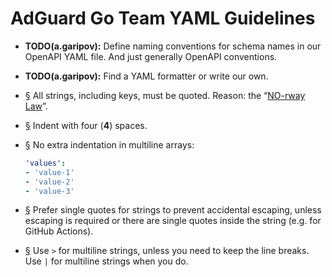  #  AdGuard Go Team YAML Guidelines

 *  **TODO(a.garipov):** Define naming conventions for schema names in our
    OpenAPI YAML file.  And just generally OpenAPI conventions.

 *  **TODO(a.garipov):** Find a YAML formatter or write our own.

 *  <a href="#li-c412a475" id="li-c412a475" name="li-c412a475">§</a>
    All strings, including keys, must be quoted.  Reason: the “[NO-rway Law]”.

 *  <a href="#li-2a425f43" id="li-2a425f43" name="li-2a425f43">§</a>
    Indent with four (**4**) spaces.

 *  <a href="#li-231fdb57" id="li-231fdb57" name="li-231fdb57">§</a>
    No extra indentation in multiline arrays:

    ```yaml
    'values':
    - 'value-1'
    - 'value-2'
    - 'value-3'
    ```

 *  <a href="#li-2af45c9c" id="li-2af45c9c" name="li-2af45c9c">§</a>
    Prefer single quotes for strings to prevent accidental escaping, unless
    escaping is required or there are single quotes inside the string (e.g. for
    GitHub Actions).

 *  <a href="#li-442b7b18" id="li-442b7b18" name="li-442b7b18">§</a>
    Use `>` for multiline strings, unless you need to keep the line breaks.  Use
    `|` for multiline strings when you do.

[NO-rway Law]: https://news.ycombinator.com/item?id=17359376
